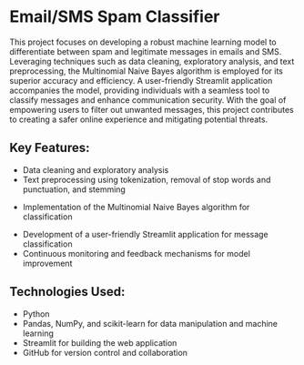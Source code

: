 # Email/SMS Spam Classifier
This project focuses on developing a robust machine learning model to differentiate between spam and legitimate messages in emails and SMS. Leveraging techniques such as data cleaning, exploratory analysis, and text preprocessing, the Multinomial Naive Bayes algorithm is employed for its superior accuracy and efficiency. A user-friendly Streamlit application accompanies the model, providing individuals with a seamless tool to classify messages and enhance communication security. With the goal of empowering users to filter out unwanted messages, this project contributes to creating a safer online experience and mitigating potential threats.

## Key Features:

- Data cleaning and exploratory analysis
- Text preprocessing using tokenization, removal of stop words and punctuation, and stemming
* Implementation of the Multinomial Naive Bayes algorithm for classification
- Development of a user-friendly Streamlit application for message classification
- Continuous monitoring and feedback mechanisms for model improvement

## Technologies Used:
- Python
- Pandas, NumPy, and scikit-learn for data manipulation and machine learning
- Streamlit for building the web application
- GitHub for version control and collaboration

